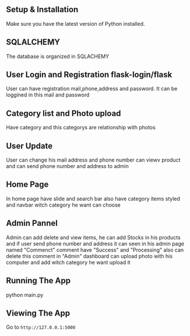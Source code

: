 
## Setup & Installation

Make sure you have the latest version of Python installed.

## SQLALCHEMY

The database is organized in SQLACHEMY


## User Login and Registration flask-login/flask

User can have registration mail,phone,address and password.
It can be loggined in this mail and password

## Category list and Photo upload

Have category and this categorys are relationship with photos

## User Update

User can change his mail address and phone number
can viewv product and can send phone number and address to admin

## Home Page

In home page have slide and search bar 
also have category items styled and navbar witch category he want can choose 

## Admin Pannel

Admin can add delete and view items, he can add Stocks in his products and 
if user send phone number and address it can seen in his admin page named "Commenct"
comment have "Success" and "Processing" also can delete this comment 
in "Admin" dashboard can upload photo with his computer and add witch category he want 
upload it

## Running The App


python main.py


## Viewing The App

Go to `http://127.0.0.1:5000`
